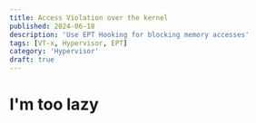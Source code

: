 ```yaml
---
title: Access Violation over the kernel
published: 2024-06-18
description: 'Use EPT Hooking for blocking memory accesses'
tags: [VT-x, Hypervisor, EPT]
category: 'Hypervisor'
draft: true
---
```


# I'm too lazy